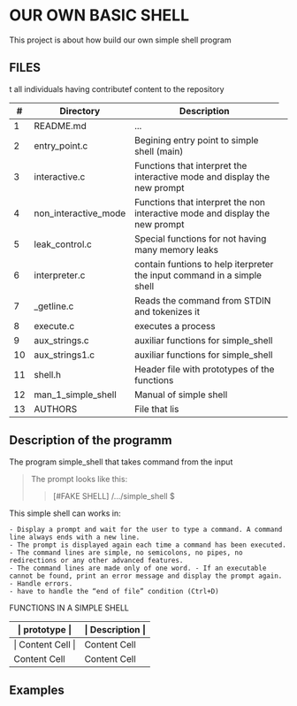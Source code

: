 #  OUR OWN BASIC SHELL

This project is about how build our own simple shell program

## **FILES**
<table>
<thead>
<tr>
  <th>#</th>
  <th>Directory</th>
  <th>Description</th>
</tr>
</thead>
<tbody>
<tr>
  <td>1</td>
  <td> README.md</td>
  <td>...<td>
</tr>
<tr>
  <td>2</td>
  <td>entry_point.c</td>
  <td>Begining entry point to simple shell (main)</td>	
</tr>
<tr>
  <td>3</td>
  <td>interactive.c</td>
  <td>Functions that interpret the interactive mode and display the new prompt  </td>
</tr>
<tr>
  <td>4</td>
  <td>non_interactive_mode</td>
  <td>Functions that interpret the non interactive mode and display the new prompt</td>
</tr>
<tr>
  <td>5</td>
  <td>leak_control.c</td>
  <td>Special functions for not having many memory leaks</td>
</tr>
<tr>
  <td>6</td>
  <td>interpreter.c</td>
  <td>contain funtions to help iterpreter the input command in a simple shell</td>
</tr>
<tr>
  <td>7</td>
  <td>_getline.c</td>
  <td>Reads the command from STDIN and tokenizes it</td>
</tr>
<tr>
  <td>8</td>
  <td>execute.c</td>
  <td>executes a process</td>
</tr>
<tr>
  <td>9</td>
  <td>aux_strings.c</td>
  <td>auxiliar functions for simple_shell</td>
</tr>
<tr>
  <td>10</td>
  <td>aux_strings1.c</td>
  <td>auxiliar functions for simple_shell</td>
</tr>
<tr>
  <td>11</td>
  <td>shell.h</td>
  <td>Header file with prototypes of the functions</td>
</tr>
<tr>
  <td>12</td>
  <td>man_1_simple_shell</td>
  <td>Manual of simple shell</td>
</tr>
<tr>
  <td>13</td>
  <td>AUTHORS</td>
  <td>File that lis</td>
</tr>
t all individuals having contributef content to the repository
</tbody>
</table>

## Description of the programm

The program simple_shell that takes command from the input

> The prompt looks like this:
>>[#FAKE SHELL] /.../simple_shell $

This simple shell can works in:


    - Display a prompt and wait for the user to type a command. A command line always ends with a new line.
    - The prompt is displayed again each time a command has been executed.
    - The command lines are simple, no semicolons, no pipes, no redirections or any other advanced features.
    - The command lines are made only of one word. - If an executable cannot be found, print an error message and display the prompt again.
    - Handle errors.
    - have to handle the “end of file” condition (Ctrl+D)
 


FUNCTIONS IN A SIMPLE SHELL 
<table>
<thead>
<tr>
  <th>| prototype |</th>
  <th>| Description   |</th>
</tr>
</thead>
<tbody>
<tr>
  <td>| Content Cell  |</td>
  <td>Content Cell</td>
</tr>
<tr>
  <td>Content Cell</td>
  <td>Content Cell</td>
</tr>
</tbody>
</table>


## Examples

